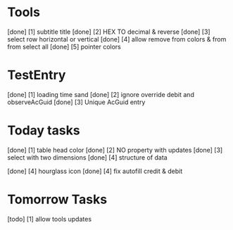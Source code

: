 <!-- Tomorrow TASKS -->

# Tools

[done] [1] subtitle title
[done] [2] HEX TO decimal & reverse
[done] [3] select row horizontal or vertical
[done] [4] allow remove from colors & from from select all
[done] [5] pointer colors

# TestEntry

[done] [1] loading time sand
[done] [2] ignore override debit and observeAcGuid
[done] [3] Unique AcGuid entry









# Today tasks
[done] [1] table head color
[done] [2] NO property with updates
[done] [3] select with two dimensions
[done] [4] structure of data
<!-- testEntry -->

[done] [4] hourglass icon
[done] [4] fix autofill credit & debit


# Tomorrow Tasks 
[todo] [1] allow tools updates